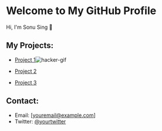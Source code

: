 # Welcome to My GitHub Profile

Hi, I'm Sonu Sing 👋


## My Projects:
- [Project 1](link)![hacker-gif](https://github.com/user-attachments/assets/a8bc8329-59dd-4602-9893-7890bb40b591)

- [Project 2](link)
- [Project 3](link)

## Contact:
- Email: [youremail@example.com]
- Twitter: [@yourtwitter](https://twitter.com/yourtwitter)
